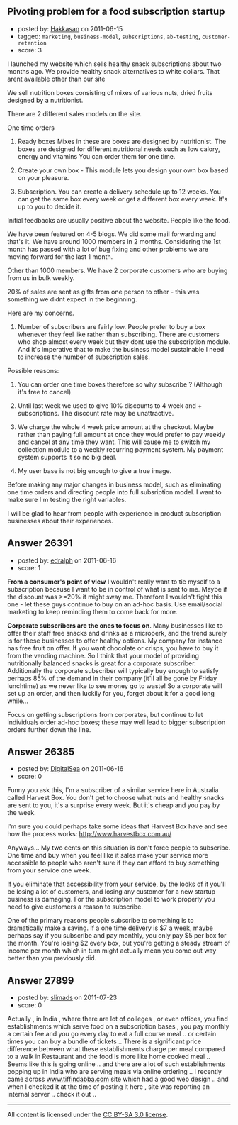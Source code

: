 ## Pivoting problem for a food subscription startup

- posted by: [Hakkasan](https://stackexchange.com/users/-1/8287-hakkasan) on 2011-06-15
- tagged: `marketing`, `business-model`, `subscriptions`, `ab-testing`, `customer-retention`
- score: 3

I launched my website which sells healthy snack subscriptions about two months ago. We provide healthy snack alternatives to white collars. That arent available other than our site 

We sell nutrition boxes consisting of mixes of various nuts, dried fruits designed by a nutritionist.

There are 2 different sales models on the site.

One time orders

1. Ready boxes
Mixes in these are boxes are designed by nutritionist. The boxes are designed for different nutritional needs such as low calory, energy and vitamins You can order them for one time.

2. Create your own box - This module lets you design your own box based on your pleasure.

3. Subscription.
You can create a delivery schedule up to 12 weeks. You can get the same box every week or get a different box every week. It's up to you to decide it.

Initial feedbacks are usually positive about the website. People like the food.

We have been featured on 4-5 blogs. We did some mail forwarding and that's it. We have around 1000 members in 2 months. Considering the 1st month has passed with a lot of bug fixing and other problems we are moving forward for the last 1 month. 

Other than 1000 members. We have 2 corporate customers who are buying from us in bulk weekly.

20% of sales are sent as gifts from one person to other - this was something we didnt expect in the beginning.

Here are my concerns. 

1. Number of subscribers are fairly low. People prefer to buy a box whenever they feel like rather than subscribing. There are customers who shop almost every week but they dont use the subscription module. And it's imperative that to make the business model sustainable I need to increase the number of subscription sales. 

Possible reasons:

1. You can order one time boxes therefore so why subscribe ? (Although it's free to cancel)

2. Until last week we used to give 10% discounts to 4 week and + subscriptions. The discount rate may be unattractive.

3. We charge the whole 4 week price amount at the checkout. Maybe rather than paying full amount at once they would prefer to pay weekly and cancel at any time they want. This will cause me to switch my collection module to a weekly recurring payment system. My payment system supports it so no big deal.

4. My user base is not big enough to give a true image.

Before making any major changes in business model, such as eliminating one time orders and directing people into full subsription model. I want to make sure I'm testing the right variables.

I will be glad to hear from people with experience in product subscription businesses about their experiences.



## Answer 26391

- posted by: [edralph](https://stackexchange.com/users/-1/9362-edralph) on 2011-06-16
- score: 1

**From a consumer's point of view** I wouldn't really want to tie myself to a subscription because I want to be in control of what is sent to me.  Maybe if the discount was >=20% it might sway me.  Therefore I wouldn't fight this one - let these guys continue to buy on an ad-hoc basis.  Use email/social marketing to keep reminding them to come back for more.

**Corporate subscribers are the ones to focus on**.  Many businesses like to offer their staff free snacks and drinks as a microperk, and the trend surely is for these businesses to offer healthy options.  My company for instance has free fruit on offer.  If you want chocolate or crisps, you have to buy it from the vending machine.  So I think that your model of providing nutritionally balanced snacks is great for a corporate subscriber.  Additionally the corporate subscriber will typically buy enough to satisfy perhaps 85% of the demand in their company (it'll all be gone by Friday lunchtime) as we never like to see money go to waste!  So a corporate will set up an order, and then luckily for you, forget about it for a good long while...

Focus on getting subscriptions from corporates, but continue to let individuals order ad-hoc boxes; these may well lead to bigger subscription orders further down the line.


## Answer 26385

- posted by: [DigitalSea](https://stackexchange.com/users/-1/7816-digitalsea) on 2011-06-16
- score: 0

Funny you ask this, I'm a subscriber of a similar service here in Australia called Harvest Box. You don't get to choose what nuts and healthy snacks are sent to you, it's a surprise every week. But it's cheap and you pay by the week.

I'm sure you could perhaps take some ideas that Harvest Box have and see how the process works: http://www.harvestbox.com.au/

Anyways... My two cents on this situation is don't force people to subscribe. One time and buy when you feel like it sales make your service more accessible to people who aren't sure if they can afford to buy something from your service one week.

If you eliminate that accessibility from your service, by the looks of it you'll be losing a lot of customers, and losing any customer for a new startup business is damaging. For the subscription model to work properly you need to give customers a reason to subscribe.

One of the primary reasons people subscribe to something is to dramatically make a saving. If a one time delivery is $7 a week, maybe perhaps say if you subscribe and pay monthly, you only pay $5 per box for the month. You're losing $2 every box, but you're getting a steady stream of income per month which in turn might actually mean you come out way better than you previously did.


## Answer 27899

- posted by: [slimads](https://stackexchange.com/users/-1/12176-slimads) on 2011-07-23
- score: 0

Actually , in India , where there are lot of colleges , or even offices, you find establishments which serve food on a subscription bases , you pay monthly a certain fee and you go every day to eat a full course meal .. or certain times you can buy a bundle of tickets .. There is a significant price difference between what these establishments charge per meal compared to a walk in Restaurant and the food is more like home cooked meal .. Seems like this is going online .. and there are a lot of such establishments popping up in India who are serving meals via online ordering .. I recently came across www.tiffindabba.com site which had a good web design .. and when I checked it at the time of posting it here , site was reporting an internal server .. check it out ..



---

All content is licensed under the [CC BY-SA 3.0 license](https://creativecommons.org/licenses/by-sa/3.0/).
